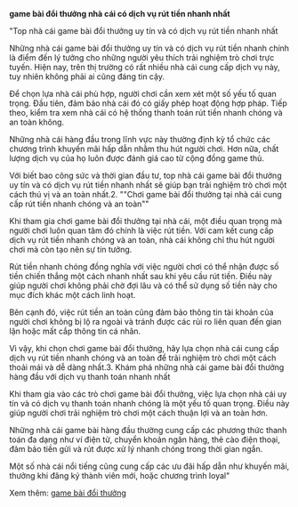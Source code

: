 **game bài đổi thưởng nhà cái có dịch vụ rút tiền nhanh nhất**


"Top nhà cái game bài đổi thưởng uy tín và có dịch vụ rút tiền nhanh nhất
 
 Những nhà cái game bài đổi thưởng uy tín và có dịch vụ rút tiền nhanh chính là điểm đến lý tưởng cho những người yêu thích trải nghiệm trò chơi trực tuyến. Hiện nay, trên thị trường có rất nhiều nhà cái cung cấp dịch vụ này, tuy nhiên không phải ai cũng đáng tin cậy.
 
 Để chọn lựa nhà cái phù hợp, người chơi cần xem xét một số yếu tố quan trọng. Đầu tiên, đảm bảo nhà cái đó có giấy phép hoạt động hợp pháp. Tiếp theo, kiểm tra xem nhà cái có hệ thống thanh toán rút tiền nhanh chóng và an toàn không. 
 
 Những nhà cái hàng đầu trong lĩnh vực này thường định kỳ tổ chức các chương trình khuyến mãi hấp dẫn nhằm thu hút người chơi. Hơn nữa, chất lượng dịch vụ của họ luôn được đánh giá cao từ cộng đồng game thủ.
 
 Với biết bao công sức và thời gian đầu tư, top nhà cái game bài đổi thưởng uy tín và có dịch vụ rút tiền nhanh nhất sẽ giúp bạn trải nghiệm trò chơi một cách thú vị và an toàn nhất.2. ""Chơi game bài đổi thưởng tại nhà cái cung cấp rút tiền nhanh chóng và an toàn""
 
 Khi tham gia chơi game bài đổi thưởng tại nhà cái, một điều quan trọng mà người chơi luôn quan tâm đó chính là việc rút tiền. Với cam kết cung cấp dịch vụ rút tiền nhanh chóng và an toàn, nhà cái không chỉ thu hút người chơi mà còn tạo nên sự tin tưởng.
 
 Rút tiền nhanh chóng đồng nghĩa với việc người chơi có thể nhận được số tiền chiến thắng một cách nhanh nhất sau khi yêu cầu rút tiền. Điều này giúp người chơi không phải chờ đợi lâu và có thể sử dụng số tiền này cho mục đích khác một cách linh hoạt.
 
 Bên cạnh đó, việc rút tiền an toàn cũng đảm bảo thông tin tài khoản của người chơi không bị lộ ra ngoài và tránh được các rủi ro liên quan đến gian lận hoặc mất cắp thông tin cá nhân.
 
 Vì vậy, khi chọn chơi game bài đổi thưởng, hãy lựa chọn nhà cái cung cấp dịch vụ rút tiền nhanh chóng và an toàn để trải nghiệm trò chơi một cách thoải mái và dễ dàng nhất.3. Khám phá những nhà cái game bài đổi thưởng hàng đầu với dịch vụ thanh toán nhanh nhất
 
 Khi tham gia vào các trò chơi game bài đổi thưởng, việc lựa chọn nhà cái uy tín và có dịch vụ thanh toán nhanh chóng là một yếu tố quan trọng. Điều này giúp người chơi trải nghiệm trò chơi một cách thuận lợi và an toàn hơn.
 
 Những nhà cái game bài hàng đầu thường cung cấp các phương thức thanh toán đa dạng như ví điện tử, chuyển khoản ngân hàng, thẻ cào điện thoại, đảm bảo tiền gửi và rút được xử lý nhanh chóng trong thời gian ngắn.
 
 Một số nhà cái nổi tiếng cũng cung cấp các ưu đãi hấp dẫn như khuyến mãi, thưởng khi đăng ký thành viên mới, hoặc chương trình loyal"
 
 
 Xem thêm: [game bài đổi thưởng ](https://svtarot.com/game-bai-doi-thuong/)